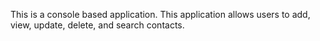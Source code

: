 This is a console based application. This application allows users to add, view, update, delete, and search contacts.

